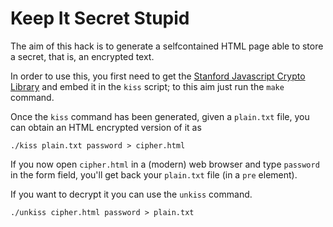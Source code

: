 # Keep It Secret Stupid

The aim of this hack is to generate a selfcontained HTML page able to store
a secret, that is, an encrypted text.

In order to use this, you first need to get the [Stanford Javascript Crypto Library](http://bitwiseshiftleft.github.io/sjcl/) and embed it in the `kiss` script; to this aim just run the `make` command.

Once the `kiss` command has been generated, given a `plain.txt` file, you can obtain an HTML encrypted version of it as

    ./kiss plain.txt password > cipher.html

If you now open `cipher.html` in a (modern) web browser and type `password` in the form field, you'll get back your `plain.txt` file (in a `pre` element).

If you want to decrypt it you can use the `unkiss` command.

    ./unkiss cipher.html password > plain.txt
